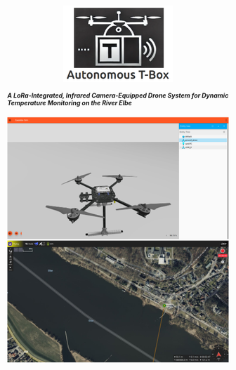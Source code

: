 <p align="center">
  <img src="images/logo_repository.png" alt="Logo" width="250"/>
</p>

##### A LoRa-Integrated, Infrared Camera-Equipped Drone System for Dynamic Temperature Monitoring on the River Elbe

<img src="images/b4.png"/>

<img src="images/b3.png"/>



